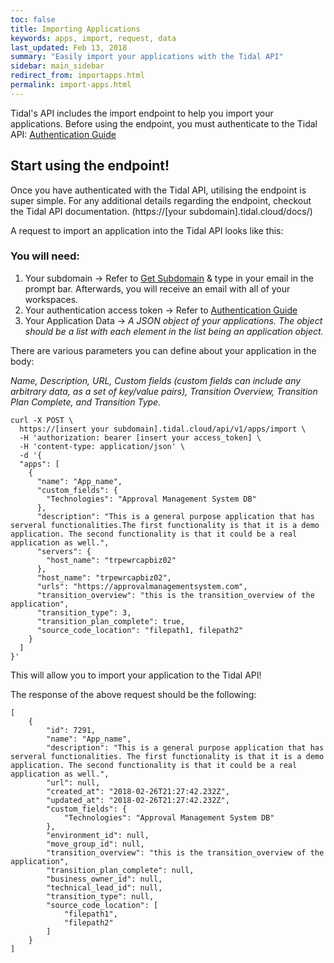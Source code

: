 ```yaml
---
toc: false
title: Importing Applications
keywords: apps, import, request, data
last_updated: Feb 13, 2018
summary: "Easily import your applications with the Tidal API"
sidebar: main_sidebar
redirect_from: importapps.html
permalink: import-apps.html
---
```


Tidal's API includes the import endpoint to help you import your applications.
Before using the endpoint, you must authenticate to the Tidal API:
[Authentication Guide](index.html)

## Start using the endpoint!

Once you have authenticated with the Tidal API, utilising the endpoint is super simple.
For any additional details regarding the endpoint, checkout the Tidal API documentation.
(https://[your subdomain].tidal.cloud/docs/)


A request to import an application into the Tidal API looks like this:

### You will need:

1. Your subdomain -> Refer to [Get Subdomain](https://get.tidal.cloud/workspaces) & type in your email in the prompt bar. Afterwards, you will receive an email with all of your workspaces.
2. Your authentication access token -> Refer to [Authentication Guide](index.html)
3. Your Application Data -> *A JSON object of your applications. The object should be a list with each element in the list being an application object.*

There are various parameters you can define about your application in the body:

*Name, Description, URL, Custom fields (custom fields can include any arbitrary data, as a set of key/value pairs), Transition Overview, Transition Plan Complete, and Transition
Type.*

```
curl -X POST \
  https://[insert your subdomain].tidal.cloud/api/v1/apps/import \
  -H 'authorization: bearer [insert your access_token] \
  -H 'content-type: application/json' \
  -d '{
  "apps": [
    {
      "name": "App_name",
      "custom_fields": {
        "Technologies": "Approval Management System DB"
      },
      "description": "This is a general purpose application that has serveral functionalities.The first functionality is that it is a demo application. The second functionality is that it could be a real application as well.",
      "servers": {
        "host_name": "trpewrcapbiz02"
      },
      "host_name": "trpewrcapbiz02",
      "urls": "https://approvalmanagementsystem.com",
      "transition_overview": "this is the transition_overview of the application",
      "transition_type": 3,
      "transition_plan_complete": true,
      "source_code_location": "filepath1, filepath2"
    }
  ]
}'
```
This will allow you to import your application to the Tidal API!

The response of the above request should be the following:

```
[
    {
        "id": 7291,
        "name": "App_name",
        "description": "This is a general purpose application that has serveral functionalities. The first functionality is that it is a demo application. The second functionality is that it could be a real application as well.",
        "url": null,
        "created_at": "2018-02-26T21:27:42.232Z",
        "updated_at": "2018-02-26T21:27:42.232Z",
        "custom_fields": {
            "Technologies": "Approval Management System DB"
        },
        "environment_id": null,
        "move_group_id": null,
        "transition_overview": "this is the transition_overview of the application",
        "transition_plan_complete": null,
        "business_owner_id": null,
        "technical_lead_id": null,
        "transition_type": null,
        "source_code_location": [
            "filepath1",
            "filepath2"
        ]
    }
]
 ```
